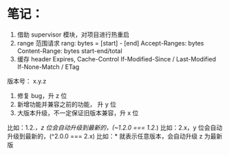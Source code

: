 # 笔记：

1. 借助 supervisor 模块，对项目进行热重启
2. range 范围请求
   rang: bytes = [start] - [end]
   Accept-Ranges: bytes
   Content-Range: bytes start-end/total
3. 缓存 header
   Expires, Cache-Control
   If-Modified-Since / Last-Modified
   If-None-Match / ETag

版本号：
x.y.z

1. 修复 bug，升 z 位
2. 新增功能并兼容之前的功能， 升 y 位
3. 大版本升级，不一定保证旧版本兼容，升 x 位

比如：1.2.*，z 位会自动升级到最新的，(~1.2.0 === 1.2.*)
比如：2.x，y 位会自动升级到最新的，(^2.0.0 === 2.x)
比如：* 就表示任意版本，会自动升级 z 为最新版
